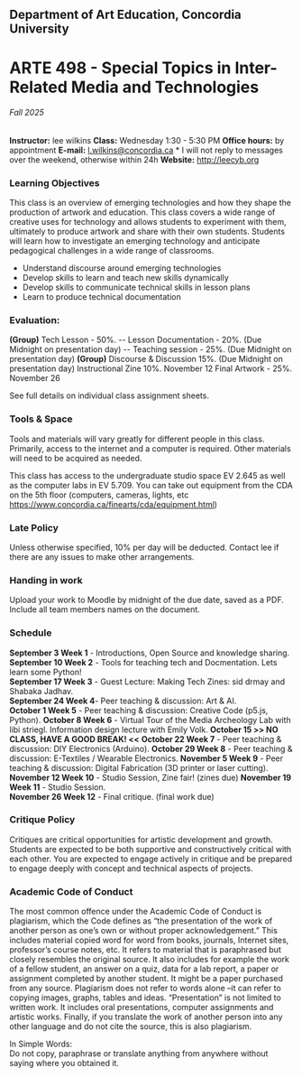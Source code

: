 ## Department of Art Education, Concordia University 
# ARTE 498 - Special Topics in Inter-Related Media and Technologies
###### Fall 2025 

__Instructor:__ lee wilkins
__Class:__ Wednesday 1:30 - 5:30 PM 
__Office hours:__ by appointment 
__E-mail:__ l.wilkins@concordia.ca * I will not reply to messages over the weekend, otherwise within 24h 
__Website:__ http://leecyb.org

### Learning Objectives
This class is an overview of emerging technologies and how they shape the production of artwork and education. This class covers a wide range of creative uses for technology and allows students to experiment with them, ultimately to produce artwork and share with their own students. Students will learn how to investigate an emerging technology and anticipate pedagogical challenges in a wide range of classrooms. 
- Understand discourse around emerging technologies 
- Develop skills to learn and teach new skills dynamically
- Develop skills to communicate technical skills in lesson plans 
- Learn to produce technical documentation

### Evaluation:
__(Group)__ Tech Lesson - 50%. 
-- Lesson Documentation - 20%. (Due Midnight on presentation day)
-- Teaching session - 25%. (Due Midnight on presentation day)
__(Group)__ Discourse & Discussion 15%. (Due Midnight on presentation day)
Instructional Zine 10%.  November 12
Final Artwork - 25%.   November 26

See full details on individual class assignment sheets. 

### Tools & Space
Tools and materials will vary greatly for different people in this class. Primarily, access to the internet and a computer is required. Other materials will need to be acquired as needed.  

This class has access to the undergraduate studio space EV 2.645 as well as the computer labs in EV 5.709. You can take out equipment from the CDA on the 5th floor (computers, cameras, lights, etc https://www.concordia.ca/finearts/cda/equipment.html)


### Late Policy 
Unless otherwise specified, 10% per day will be deducted. Contact lee if there are any issues to make other arrangements. 

### Handing in work
Upload your work to Moodle by midnight of the due date, saved as a PDF. Include all team members names on the document.



### Schedule
__September 3 Week 1__ - Introductions, Open Source and knowledge sharing.   
__September 10 Week 2__ - Tools for teaching tech and Docmentation. Lets learn some Python!  
__September 17 Week 3__ - Guest Lecture: Making Tech Zines: sid drmay and Shabaka Jadhav.  
__September 24 Week 4__- Peer teaching & discussion: Art & AI.   
__October 1 Week 5__ - Peer teaching & discussion: Creative Code (p5.js, Python). 
__October 8  Week 6__ - Virtual Tour of the Media Archeology Lab with libi striegl. Information design lecture with Emily Volk. 
__October 15 >> NO CLASS, HAVE A GOOD BREAK! <<__
__October 22 Week 7__ - Peer teaching & discussion: DIY Electronics (Arduino). 
__October 29 Week 8__ -  Peer teaching & discussion: E-Textiles / Wearable Electronics. 
__November 5 Week 9__ - Peer teaching & discussion: Digital Fabrication (3D printer or laser cutting).  
__November 12 Week 10__ - Studio Session, Zine fair!  (zines due)
__November 19 Week 11__ - Studio Session.  
__November 26 Week 12__ - Final critique.  (final work due)

### Critique Policy
Critiques are critical opportunities for artistic development and growth. Students are expected to be both supportive and constructively critical with each other. You are expected to engage actively in critique and be prepared to engage deeply with concept and technical aspects of projects. 


### Academic Code of Conduct
The most common offence under the Academic Code of Conduct is plagiarism, which the Code defines as “the presentation of the work of another person as one’s own or without proper acknowledgement.” This includes material copied word for word from books, journals, Internet sites, professor’s course notes, etc. It refers to material that is paraphrased but closely resembles the original source. It also includes for example the work of a fellow student, an answer on a quiz, data for a lab report, a paper or assignment completed by another student. It might be a paper purchased from any source. Plagiarism does not refer to words alone –it can refer to copying images, graphs, tables and ideas. “Presentation” is not limited to written work. It includes oral presentations, computer assignments and artistic works. Finally, if you translate the
work of another person into any other language and do not cite the source, this is also plagiarism.
      
In Simple Words:   
Do not copy, paraphrase or translate anything from anywhere without saying where you obtained it.  